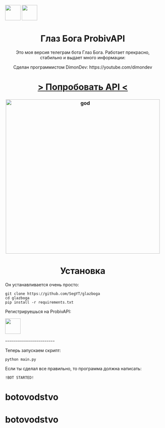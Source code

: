 <a href="https://www.youtube.com/c/DimonDev?sub_confirmation=1"><img src="https://i.pinimg.com/originals/a5/10/2e/a5102eada32982c1ccac65804eab67c1.png" height="50px"></a> <a href="https://probivapi.com"><img src="https://musicmentor.ai/wp-content/uploads/2023/10/TryNow-768x237.png" height="50px"></a>
<h1 align="center"><b>Глаз Бога ProbivAPI</b></h1>
<p align="center">Это моя версия телеграм бота Глаз Бога. Работает прекрасно, стабильно и выдает много информации:</p>
<p align="center">Сделан программистом DimonDev: https://youtube.com/dimondev</p>
<h1 align="center"><a href="https://probivapi.com"> > Попробовать API < </a></h1>
<h3 align="center"><img src="Снимок13.PNG" alt="god" height="500px"></h3>
<h1 align="center"><b>Установка</b></h1>
<p>Он устанавливается очень просто:</p>

```
git clone https://github.com/SegYT/glazboga
cd glazboga
pip install -r requirements.txt
```

<p>Регистрируешься на ProbivAPI:</p>
<a href="https://probivapi.com"><img src="https://musicmentor.ai/wp-content/uploads/2023/10/TryNow-768x237.png" height="50px"></a>
<p>-------------------------</p>

<p>Теперь запускаем скрипт:</p>

```
python main.py
```

<p>Если ты сделал все правильно, то программа должна написать:</p>

```
!BOT STARTED!
```
# botovodstvo
# botovodstvo
